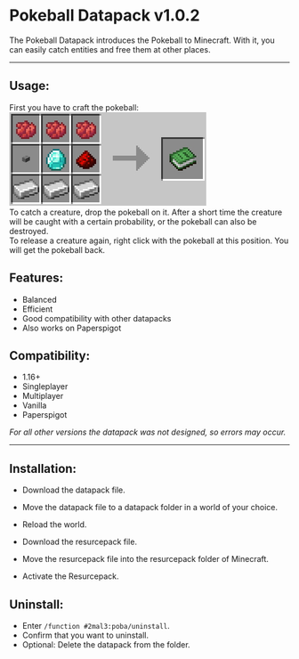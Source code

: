 # Pokeball Datapack v1.0.2

The Pokeball Datapack introduces the Pokeball to Minecraft. With it, you can easily catch entities and free them at other places.

***

## Usage:
First you have to craft the pokeball:                                     
![Crafting Picture](https://github.com/2mal3/core/blob/main/images/pokeball-datapack/crafting.jpg)                                    
To catch a creature, drop the pokeball on it. After a short time the creature will be caught with a certain probability, or the pokeball can also be destroyed.                                             
To release a creature again, right click with the pokeball at this position. You will get the pokeball back.

## Features:
 - Balanced
 - Efficient
 - Good compatibility with other datapacks
 - Also works on Paperspigot

## Compatibility:
 - 1.16+
 - Singleplayer
 - Multiplayer
 - Vanilla
 - Paperspigot

_For all other versions the datapack was not designed, so errors may occur._

***

## Installation:
 - Download the datapack file.
 - Move the datapack file to a datapack folder in a world of your choice.
 - Reload the world.

 - Download the resurcepack file.
 - Move the resurcepack file into the resurcepack folder of Minecraft.
 - Activate the Resurcepack.


## Uninstall:
 - Enter `/function #2mal3:poba/uninstall`.
 - Confirm that you want to uninstall.
 - Optional: Delete the datapack from the folder.
